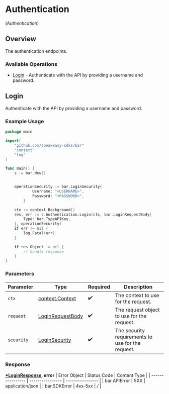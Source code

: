 # Authentication
(*Authentication*)

## Overview

The authentication endpoints.

### Available Operations

* [Login](#login) - Authenticate with the API by providing a username and password.

## Login

Authenticate with the API by providing a username and password.

### Example Usage

```go
package main

import(
	"github.com/speakeasy-sdks/bar"
	"context"
	"log"
)

func main() {
    s := bar.New()


    operationSecurity := bar.LoginSecurity{
            Username: "<USERNAME>",
            Password: "<PASSWORD>",
        }

    ctx := context.Background()
    res, err := s.Authentication.Login(ctx, bar.LoginRequestBody{
        Type: bar.TypeAPIKey,
    }, operationSecurity)
    if err != nil {
        log.Fatal(err)
    }

    if res.Object != nil {
        // handle response
    }
}
```

### Parameters

| Parameter                                             | Type                                                  | Required                                              | Description                                           |
| ----------------------------------------------------- | ----------------------------------------------------- | ----------------------------------------------------- | ----------------------------------------------------- |
| `ctx`                                                 | [context.Context](https://pkg.go.dev/context#Context) | :heavy_check_mark:                                    | The context to use for the request.                   |
| `request`                                             | [LoginRequestBody](../../loginrequestbody.md)         | :heavy_check_mark:                                    | The request object to use for the request.            |
| `security`                                            | [LoginSecurity](../../loginsecurity.md)               | :heavy_check_mark:                                    | The security requirements to use for the request.     |


### Response

**[*LoginResponse](../../loginresponse.md), error**
| Error Object     | Status Code      | Content Type     |
| ---------------- | ---------------- | ---------------- |
| bar.APIError     | 5XX              | application/json |
| bar.SDKError     | 4xx-5xx          | */*              |
